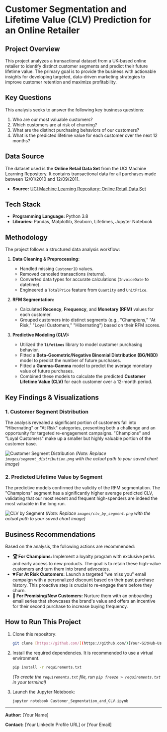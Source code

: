 
# Customer Segmentation and Lifetime Value (CLV) Prediction for an Online Retailer

## Project Overview

This project analyzes a transactional dataset from a UK-based online retailer to identify distinct customer segments and predict their future lifetime value. The primary goal is to provide the business with actionable insights for developing targeted, data-driven marketing strategies to improve customer retention and maximize profitability.

## Key Questions
This analysis seeks to answer the following key business questions:
1.  Who are our most valuable customers?
2.  Which customers are at risk of churning?
3.  What are the distinct purchasing behaviors of our customers?
4.  What is the predicted lifetime value for each customer over the next 12 months?

## Data Source
The dataset used is the **Online Retail Data Set** from the UCI Machine Learning Repository. It contains transactional data for all purchases made between 12/01/2010 and 12/09/2011.

- **Source:** [UCI Machine Learning Repository: Online Retail Data Set](https://archive.ics.uci.edu/ml/datasets/online+retail)

## Tech Stack
- **Programming Language:** Python 3.8
- **Libraries:** Pandas, Matplotlib, Seaborn, Lifetimes, Jupyter Notebook

## Methodology

The project follows a structured data analysis workflow:

1.  **Data Cleaning & Preprocessing:**
    - Handled missing `CustomerID` values.
    - Removed canceled transactions (returns).
    - Converted data types for accurate calculations (`InvoiceDate` to datetime).
    - Engineered a `TotalPrice` feature from `Quantity` and `UnitPrice`.

2.  **RFM Segmentation:**
    - Calculated **Recency**, **Frequency**, and **Monetary (RFM)** values for each customer.
    - Grouped customers into distinct segments (e.g., "Champions," "At Risk," "Loyal Customers," "Hibernating") based on their RFM scores.

3.  **Predictive Modeling (CLV):**
    - Utilized the **`lifetimes`** library to model customer purchasing behavior.
    - Fitted a **Beta-Geometric/Negative Binomial Distribution (BG/NBD)** model to predict the number of future purchases.
    - Fitted a **Gamma-Gamma** model to predict the average monetary value of future purchases.
    - Combined these models to calculate the predicted **Customer Lifetime Value (CLV)** for each customer over a 12-month period.

## Key Findings & Visualizations

### 1. Customer Segment Distribution
The analysis revealed a significant portion of customers fall into "Hibernating" or "At Risk" categories, presenting both a challenge and an opportunity for targeted re-engagement campaigns. "Champions" and "Loyal Customers" make up a smaller but highly valuable portion of the customer base.

![Customer Segment Distribution](images/segment_distribution.png)
*(Note: Replace `images/segment_distribution.png` with the actual path to your saved chart image)*

### 2. Predicted Lifetime Value by Segment
The predictive models confirmed the validity of the RFM segmentation. The "Champions" segment has a significantly higher average predicted CLV, validating that our most recent and frequent high-spenders are indeed the most valuable in the long run.

![CLV by Segment](images/clv_by_segment.png)
*(Note: Replace `images/clv_by_segment.png` with the actual path to your saved chart image)*

## Business Recommendations

Based on the analysis, the following actions are recommended:

* **🏆 For Champions:** Implement a loyalty program with exclusive perks and early access to new products. The goal is to retain these high-value customers and turn them into brand advocates.
* **💔 For At Risk Customers:** Launch a targeted "we miss you" email campaign with a personalized discount based on their past purchase history. This proactive step is crucial to re-engage them before they churn.
* **🌱 For Promising/New Customers:** Nurture them with an onboarding email series that showcases the brand's value and offers an incentive for their second purchase to increase buying frequency.

## How to Run This Project

1.  Clone this repository:
    ```bash
    git clone [https://github.com/](https://github.com/)[Your-GitHub-Username]/[Your-Repo-Name].git
    ```
2.  Install the required dependencies. It is recommended to use a virtual environment.
    ```bash
    pip install -r requirements.txt
    ```
    *(To create the `requirements.txt` file, run `pip freeze > requirements.txt` in your terminal)*

3.  Launch the Jupyter Notebook:
    ```bash
    jupyter notebook Customer_Segmentation_and_CLV.ipynb
    ```

---

**Author:** [Your Name]

**Contact:** [Your LinkedIn Profile URL] or [Your Email]
